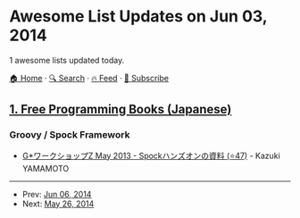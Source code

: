 # Awesome List Updates on Jun 03, 2014

1 awesome lists updated today.

[🏠 Home](/README.md) · [🔍 Search](https://test.trackawesomelist.com/search/) · [🔥 Feed](https://test.trackawesomelist.com/feed.xml) · [📮 Subscribe](https://trackawesomelist.us17.list-manage.com/subscribe?u=d2f0117aa829c83a63ec63c2f&id=36a103854c)



## [1. Free Programming Books (Japanese)](/content/EbookFoundation/free-programming-books/books/free-programming-books-ja/README.md)

### Groovy / Spock Framework

*   [G\*ワークショップZ May 2013 - Spockハンズオンの資料 (⭐47)](https://github.com/yamkazu/spock-workshop/tree/master/docs) - Kazuki YAMAMOTO

---

- Prev: [Jun 06, 2014](/content/2014/06/06/README.md)
- Next: [May 26, 2014](/content/2014/05/26/README.md)